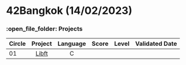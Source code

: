 # 42Bangkok (14/02/2023)

<h3>:open_file_folder: Projects</h3>

|Circle |Project  |Language |Score  |Level  | Validated Date  |
| ------------- |:-------------:|:-------------:|:-------------:|:-------------:|-------------:|
|      01       |[Libft](https://github.com/caunhach/42cursus_Libft)     |       C       |               |              |             |


